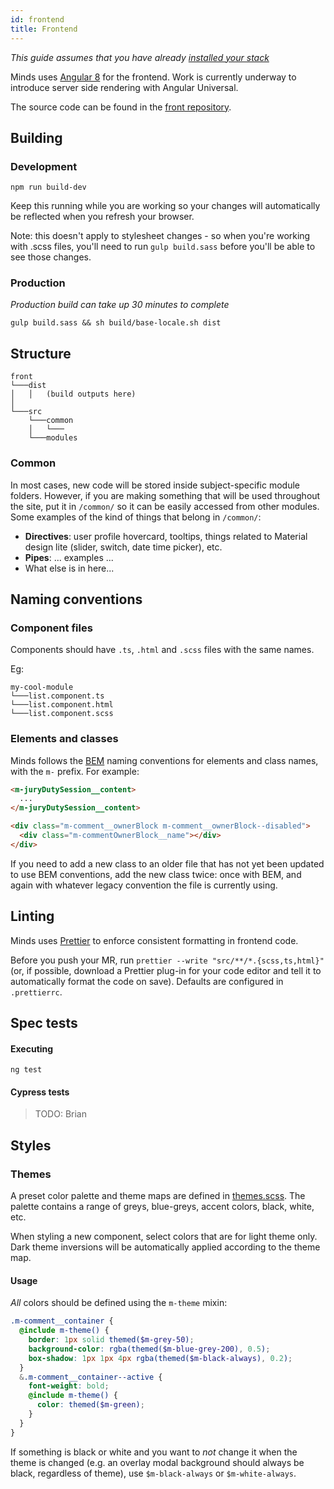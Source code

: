```yaml
---
id: frontend
title: Frontend
---
```


_This guide assumes that you have already [installed your stack](getting-started/installation.md)_

Minds uses [Angular 8](https://angular.io) for the frontend. Work is currently underway to introduce server side rendering with Angular Universal.

The source code can be found in the [front repository](https://gitlab.com/minds/front).

## Building

### Development

```console
npm run build-dev
```

Keep this running while you are working so your changes will automatically be reflected when you refresh your browser.

Note: this doesn't apply to stylesheet changes - so when you're working with .scss files, you'll need to run `gulp build.sass` before you'll be able to see those changes.

### Production

_Production build can take up 30 minutes to complete_

`gulp build.sass && sh build/base-locale.sh dist`

## Structure

```
front
└───dist
│   │   (build outputs here)
│
└───src
    └───common
    │   └───
    └───modules
```

### Common

In most cases, new code will be stored inside subject-specific module folders. However, if you are making something that will be used throughout the site, put it in `/common/` so it can be easily accessed from other modules. Some examples of the kind of things that belong in `/common/`:

- **Directives**: user profile hovercard, tooltips, things related to Material design lite (slider, switch, date time picker), etc.
- **Pipes**: ... examples ...
- What else is in here...

## Naming conventions

### Component files

Components should have `.ts`, `.html` and `.scss` files with the same names.

Eg:

```
my-cool-module
└───list.component.ts
└───list.component.html
└───list.component.scss
```

### Elements and classes

Minds follows the [BEM](http://getbem.com/naming/) naming conventions for elements and class names, with the `m-` prefix. For example:

```html
<m-juryDutySession__content>
  ...
</m-juryDutySession__content>
```

```html
<div class="m-comment__ownerBlock m-comment__ownerBlock--disabled">
  <div class="m-commentOwnerBlock__name"></div>
</div>
```

If you need to add a new class to an older file that has not yet been updated to use BEM conventions, add the new class twice: once with BEM, and again with whatever legacy convention the file is currently using.

## Linting

Minds uses [Prettier](https://prettier.io/) to enforce consistent formatting in frontend code.

Before you push your MR, run `prettier --write "src/**/*.{scss,ts,html}"` (or, if possible, download a Prettier plug-in for your code editor and tell it to automatically format the code on save). Defaults are configured in `.prettierrc`.

## Spec tests

#### Executing

`ng test`

#### Cypress tests

> TODO: Brian

## Styles

### Themes

A preset color palette and theme maps are defined in [themes.scss](https://gitlab.com/minds/front/blob/master/src/stylesheets/themes.scss). The palette contains a range of greys, blue-greys, accent colors, black, white, etc.

When styling a new component, select colors that are for light theme only. Dark theme inversions will be automatically applied according to the theme map.

#### Usage

_All_ colors should be defined using the `m-theme` mixin:

```scss
.m-comment__container {
  @include m-theme() {
    border: 1px solid themed($m-grey-50);
    background-color: rgba(themed($m-blue-grey-200), 0.5);
    box-shadow: 1px 1px 4px rgba(themed($m-black-always), 0.2);
  }
  &.m-comment__container--active {
    font-weight: bold;
    @include m-theme() {
      color: themed($m-green);
    }
  }
}
```

If something is black or white and you want to _not_ change it when the theme is changed (e.g. an overlay modal background should always be black, regardless of theme), use `$m-black-always` or `$m-white-always`.
